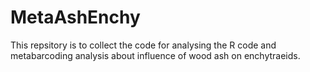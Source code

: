 # MetaAshEnchy
This repsitory is to collect the code for analysing the R code and metabarcoding analysis about influence of wood ash on enchytraeids.
